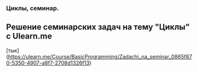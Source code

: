 ### Циклы, семинар.
## Решение семинарских задач на тему "Циклы" с Ulearn.me

[тык] (https://ulearn.me/Course/BasicProgramming/Zadachi_na_seminar_0865f870-5350-4907-a8f7-2708d1326f13)
